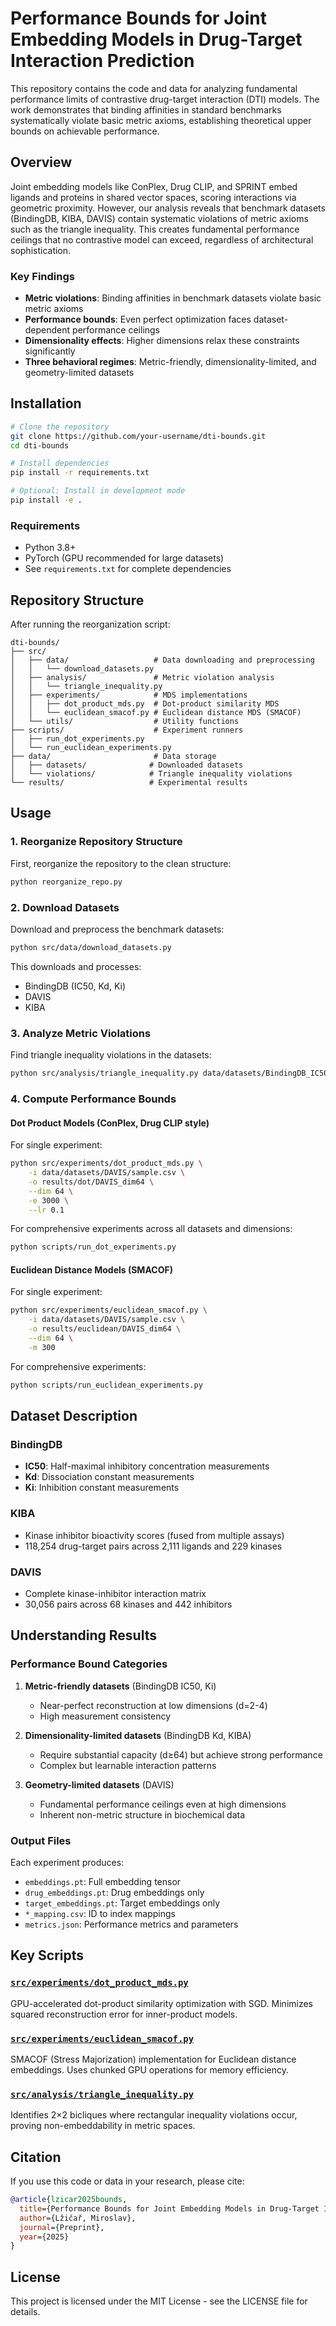 # Performance Bounds for Joint Embedding Models in Drug-Target Interaction Prediction

This repository contains the code and data for analyzing fundamental performance limits of contrastive drug-target interaction (DTI) models. The work demonstrates that binding affinities in standard benchmarks systematically violate basic metric axioms, establishing theoretical upper bounds on achievable performance.

## Overview

Joint embedding models like ConPlex, Drug CLIP, and SPRINT embed ligands and proteins in shared vector spaces, scoring interactions via geometric proximity. However, our analysis reveals that benchmark datasets (BindingDB, KIBA, DAVIS) contain systematic violations of metric axioms such as the triangle inequality. This creates fundamental performance ceilings that no contrastive model can exceed, regardless of architectural sophistication.

### Key Findings

- **Metric violations**: Binding affinities in benchmark datasets violate basic metric axioms
- **Performance bounds**: Even perfect optimization faces dataset-dependent performance ceilings
- **Dimensionality effects**: Higher dimensions relax these constraints significantly
- **Three behavioral regimes**: Metric-friendly, dimensionality-limited, and geometry-limited datasets

## Installation

```bash
# Clone the repository
git clone https://github.com/your-username/dti-bounds.git
cd dti-bounds

# Install dependencies
pip install -r requirements.txt

# Optional: Install in development mode
pip install -e .
```

### Requirements

- Python 3.8+
- PyTorch (GPU recommended for large datasets)
- See `requirements.txt` for complete dependencies

## Repository Structure

After running the reorganization script:

```
dti-bounds/
├── src/
│   ├── data/                   # Data downloading and preprocessing
│   │   └── download_datasets.py
│   ├── analysis/               # Metric violation analysis
│   │   └── triangle_inequality.py
│   ├── experiments/            # MDS implementations
│   │   ├── dot_product_mds.py  # Dot-product similarity MDS
│   │   └── euclidean_smacof.py # Euclidean distance MDS (SMACOF)
│   └── utils/                  # Utility functions
├── scripts/                    # Experiment runners
│   ├── run_dot_experiments.py
│   └── run_euclidean_experiments.py
├── data/                       # Data storage
│   ├── datasets/              # Downloaded datasets
│   └── violations/            # Triangle inequality violations
└── results/                   # Experimental results
```

## Usage

### 1. Reorganize Repository Structure

First, reorganize the repository to the clean structure:

```bash
python reorganize_repo.py
```

### 2. Download Datasets

Download and preprocess the benchmark datasets:

```bash
python src/data/download_datasets.py
```

This downloads and processes:
- BindingDB (IC50, Kd, Ki)
- DAVIS
- KIBA

### 3. Analyze Metric Violations

Find triangle inequality violations in the datasets:

```bash
python src/analysis/triangle_inequality.py data/datasets/BindingDB_IC50/sample.csv --output data/violations/BindingDB_IC50.csv
```

### 4. Compute Performance Bounds

#### Dot Product Models (ConPlex, Drug CLIP style)

For single experiment:
```bash
python src/experiments/dot_product_mds.py \
    -i data/datasets/DAVIS/sample.csv \
    -o results/dot/DAVIS_dim64 \
    --dim 64 \
    -e 3000 \
    --lr 0.1
```

For comprehensive experiments across all datasets and dimensions:
```bash
python scripts/run_dot_experiments.py
```

#### Euclidean Distance Models (SMACOF)

For single experiment:
```bash
python src/experiments/euclidean_smacof.py \
    -i data/datasets/DAVIS/sample.csv \
    -o results/euclidean/DAVIS_dim64 \
    --dim 64 \
    -m 300
```

For comprehensive experiments:
```bash
python scripts/run_euclidean_experiments.py
```

## Dataset Description

### BindingDB
- **IC50**: Half-maximal inhibitory concentration measurements
- **Kd**: Dissociation constant measurements  
- **Ki**: Inhibition constant measurements

### KIBA
- Kinase inhibitor bioactivity scores (fused from multiple assays)
- 118,254 drug-target pairs across 2,111 ligands and 229 kinases

### DAVIS
- Complete kinase-inhibitor interaction matrix
- 30,056 pairs across 68 kinases and 442 inhibitors

## Understanding Results

### Performance Bound Categories

1. **Metric-friendly datasets** (BindingDB IC50, Ki)
   - Near-perfect reconstruction at low dimensions (d=2-4)
   - High measurement consistency

2. **Dimensionality-limited datasets** (BindingDB Kd, KIBA)
   - Require substantial capacity (d≥64) but achieve strong performance
   - Complex but learnable interaction patterns

3. **Geometry-limited datasets** (DAVIS)
   - Fundamental performance ceilings even at high dimensions
   - Inherent non-metric structure in biochemical data

### Output Files

Each experiment produces:
- `embeddings.pt`: Full embedding tensor
- `drug_embeddings.pt`: Drug embeddings only
- `target_embeddings.pt`: Target embeddings only
- `*_mapping.csv`: ID to index mappings
- `metrics.json`: Performance metrics and parameters

## Key Scripts

### [`src/experiments/dot_product_mds.py`](src/experiments/dot_product_mds.py)
GPU-accelerated dot-product similarity optimization with SGD. Minimizes squared reconstruction error for inner-product models.

### [`src/experiments/euclidean_smacof.py`](src/experiments/euclidean_smacof.py)
SMACOF (Stress Majorization) implementation for Euclidean distance embeddings. Uses chunked GPU operations for memory efficiency.

### [`src/analysis/triangle_inequality.py`](src/analysis/triangle_inequality.py)
Identifies 2×2 bicliques where rectangular inequality violations occur, proving non-embeddability in metric spaces.

## Citation

If you use this code or data in your research, please cite:

```bibtex
@article{lzicar2025bounds,
  title={Performance Bounds for Joint Embedding Models in Drug-Target Interaction Prediction},
  author={Lžičař, Miroslav},
  journal={Preprint},
  year={2025}
}
```

## License

This project is licensed under the MIT License - see the LICENSE file for details.
